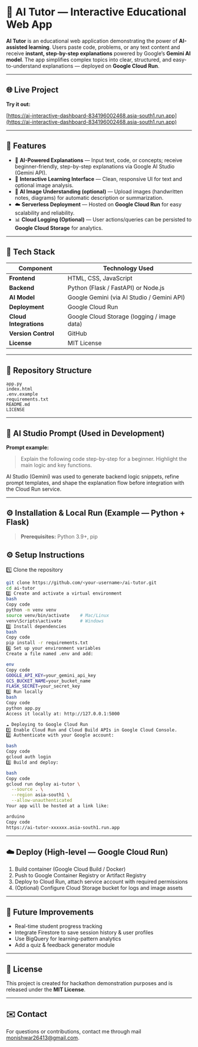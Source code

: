 # 🧠 AI Tutor — Interactive Educational Web App

**AI Tutor** is an educational web application demonstrating the power of **AI-assisted learning**. Users paste code, problems, or any text content and receive **instant, step-by-step explanations** powered by Google’s **Gemini AI model**. The app simplifies complex topics into clear, structured, and easy-to-understand explanations — deployed on **Google Cloud Run**.

---

## 🌐 Live Project

**Try it out:**

[https://ai-interactive-dashboard-834196002468.asia-south1.run.app](https://ai-interactive-dashboard-834196002468.asia-south1.run.app)

---

## 🚀 Features

* 🧩 **AI-Powered Explanations** — Input text, code, or concepts; receive beginner-friendly, step-by-step explanations via Google AI Studio (Gemini API).
* 💬 **Interactive Learning Interface** — Clean, responsive UI for text and optional image analysis.
* 📸 **AI Image Understanding (optional)** — Upload images (handwritten notes, diagrams) for automatic description or summarization.
* ☁️ **Serverless Deployment** — Hosted on **Google Cloud Run** for easy scalability and reliability.
* 📊 **Cloud Logging (Optional)** — User actions/queries can be persisted to **Google Cloud Storage** for analytics.

---

## 🧰 Tech Stack

| Component              | Technology Used                             |
| ---------------------- | ------------------------------------------- |
| **Frontend**           | HTML, CSS, JavaScript                       |
| **Backend**            | Python (Flask / FastAPI) or Node.js         |
| **AI Model**           | Google Gemini (via AI Studio / Gemini API)  |
| **Deployment**         | Google Cloud Run                            |
| **Cloud Integrations** | Google Cloud Storage (logging / image data) |
| **Version Control**    | GitHub                                      |
| **License**            | MIT License                                 |

---

## 📁 Repository Structure

```
app.py
index.html
.env.example
requirements.txt
README.md
LICENSE
```

---

## 🧩 AI Studio Prompt (Used in Development)

**Prompt example:**

> Explain the following code step-by-step for a beginner. Highlight the main logic and key functions.

AI Studio (Gemini) was used to generate backend logic snippets, refine prompt templates, and shape the explanation flow before integration with the Cloud Run service.

---

## ⚙️ Installation & Local Run (Example — Python + Flask)

> **Prerequisites:** Python 3.9+, pip

## ⚙️ Setup Instructions

1️⃣ Clone the repository
```bash
git clone https://github.com/<your-username>/ai-tutor.git
cd ai-tutor
2️⃣ Create and activate a virtual environment
bash
Copy code
python -m venv venv
source venv/bin/activate    # Mac/Linux
venv\Scripts\activate       # Windows
3️⃣ Install dependencies
bash
Copy code
pip install -r requirements.txt
4️⃣ Set up your environment variables
Create a file named .env and add:

env
Copy code
GOOGLE_API_KEY=your_gemini_api_key
GCS_BUCKET_NAME=your_bucket_name
FLASK_SECRET=your_secret_key
5️⃣ Run locally
bash
Copy code
python app.py
Access it locally at: http://127.0.0.1:5000

☁️ Deploying to Google Cloud Run
1️⃣ Enable Cloud Run and Cloud Build APIs in Google Cloud Console.
2️⃣ Authenticate with your Google account:

bash
Copy code
gcloud auth login
3️⃣ Build and deploy:

bash
Copy code
gcloud run deploy ai-tutor \
  --source . \
  --region asia-south1 \
  --allow-unauthenticated
Your app will be hosted at a link like:

arduino
Copy code
https://ai-tutor-xxxxxx.asia-south1.run.app
```

---

## ☁️ Deploy (High-level — Google Cloud Run)

1. Build container (Google Cloud Build / Docker)
2. Push to Google Container Registry or Artifact Registry
3. Deploy to Cloud Run, attach service account with required permissions
4. (Optional) Configure Cloud Storage bucket for logs and image assets

---

## 🔭 Future Improvements

* Real-time student progress tracking
* Integrate Firestore to save session history & user profiles
* Use BigQuery for learning-pattern analytics
* Add a quiz & feedback generator module

---

## 📄 License

This project is created for hackathon demonstration purposes and is released under the **MIT License**.

---

## ✉️ Contact

For questions or contributions, contact me through mail monishwar26413@gmail.com.
